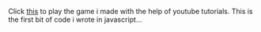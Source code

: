 Click [this](<a href="exercises/1.rock-lizard-spock/index.html" add target="_blank">) to play the game i made with the help of youtube tutorials. This is the first bit of code i wrote in javascript...
